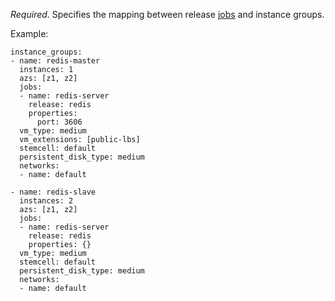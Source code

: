 *Required*. Specifies the mapping between release [jobs](https://bosh.io/docs/terminology.html#job) and instance groups.

Example:

	instance_groups:
	- name: redis-master
	  instances: 1
	  azs: [z1, z2]
	  jobs:
	  - name: redis-server
	    release: redis
	    properties:
	      port: 3606
	  vm_type: medium
	  vm_extensions: [public-lbs]
	  stemcell: default
	  persistent_disk_type: medium
	  networks:
	  - name: default
	
	- name: redis-slave
	  instances: 2
	  azs: [z1, z2]
	  jobs:
	  - name: redis-server
	    release: redis
	    properties: {}
	  vm_type: medium
	  stemcell: default
	  persistent_disk_type: medium
	  networks:
	  - name: default
